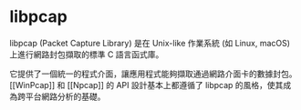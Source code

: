 # libpcap

libpcap (Packet Capture Library) 是在 Unix-like 作業系統 (如 Linux, macOS) 上進行網路封包擷取的標準 C 語言函式庫。

它提供了一個統一的程式介面，讓應用程式能夠擷取通過網路介面卡的數據封包。[[WinPcap]] 和 [[Npcap]] 的 API 設計基本上都遵循了 libpcap 的風格，使其成為跨平台網路分析的基礎。